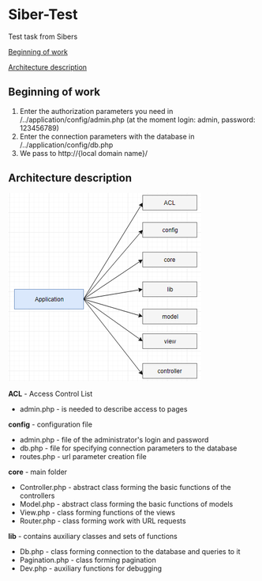 # Siber-Test
Test task from Sibers

[Beginning of work](#start) 

[Architecture description](#start) 

<a name="start"><h2>Beginning of work</h2></a>  
1. Enter the authorization parameters you need in /../application/config/admin.php (at the moment login: admin, password: 123456789)
2. Enter the connection parameters with the database in /../application/config/db.php 
3. We pass to http://{local domain name}/

<a name="start"><h2>Architecture description</h2></a>

![Image alt](https://github.com/AlexandrBuilder/image/blob/master/image/architecture.PNG)

**ACL** - Access Control List
- admin.php - is needed to describe access to pages

**config** - configuration file
- admin.php - file of the administrator's login and password
- db.php - file for specifying connection parameters to the database
- routes.php - url parameter creation file

**core** - main folder
- Controller.php - abstract class forming the basic functions of the controllers
- Model.php - abstract class forming the basic functions of models
- View.php - class forming functions of the views
- Router.php - class forming work with URL requests

**lib** - contains auxiliary classes and sets of functions
- Db.php - class forming connection to the database and queries to it
- Pagination.php - class forming pagination
- Dev.php - auxiliary functions for debugging
